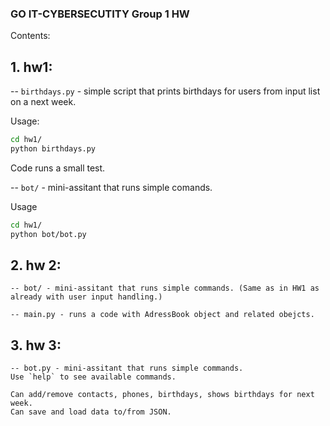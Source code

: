 ### GO IT-CYBERSECUTITY Group 1 HW

Contents:

## 1. hw1:
-- `birthdays.py` - simple script that prints birthdays for users from input list on a next week. 
    
Usage:
```bash
cd hw1/
python birthdays.py 
```
Code runs a small test.

-- `bot/` - mini-assitant that runs simple comands.
    
Usage
```bash
cd hw1/
python bot/bot.py
```

## 2. hw 2:
    -- bot/ - mini-assitant that runs simple commands. (Same as in HW1 as already with user input handling.)

    -- main.py - runs a code with AdressBook object and related obejcts.


## 3. hw 3:
    -- bot.py - mini-assitant that runs simple commands. 
    Use `help` to see available commands.

    Can add/remove contacts, phones, birthdays, shows birthdays for next week.
    Can save and load data to/from JSON.
